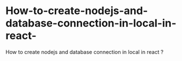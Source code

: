 # How-to-create-nodejs-and-database-connection-in-local-in-react-
How to create nodejs and database connection in local in react ?
